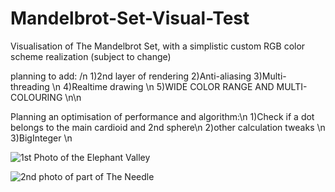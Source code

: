 # Mandelbrot-Set-Visual-Test
Visualisation of The Mandelbrot Set, with a simplistic custom RGB color scheme realization (subject to change)

planning to add: /n
1)2nd layer of rendering 
2)Anti-aliasing 
3)Multi-threading \n
4)Realtime drawing \n
5)WIDE COLOR RANGE AND MULTI-COLOURING \n\n

Planning an optimisation of performance and algorithm:\n
1)Check if a dot belongs to the main cardioid and 2nd sphere\n
2)other calculation tweaks \n
3)BigInteger \n


![1st Photo of the Elephant Valley](https://downloader.disk.yandex.ru/preview/13e61767f610a399ec531e0ec57195d2f337a62e43dd12fdb4da9b264dd7d14d/5e458f11/6sI3e5Cyd-onhGkME0O-oqAXILhbj3Djnh6KTh4mg_qViGlhE6LqE5HJLsSp9JfLd-7KSjNrE3Kto5U7lyAgpw==?uid=0&filename=2020-02-13_16-55-47.png&disposition=inline&hash=&limit=0&content_type=image%2Fpng&tknv=v2&owner_uid=22043916&size=2048x2048)

![2nd photo of part of The Needle](https://downloader.disk.yandex.ru/preview/44a18d97afcd6bf6e514be94596000205f45284f0c8f9ae57dc194bcdfcd4b0c/5e45e728/Mv2TlBXOkbklTHDdvAhd5k5dM1kuPPRtio3AP2lht2Tl-mOYgTCByUbt9XiDdCfQfGhr9U6XWtaf--8EYG2x2g==?uid=0&filename=2020-02-13_23-15-49.png&disposition=inline&hash=&limit=0&content_type=image%2Fpng&tknv=v2&owner_uid=22043916&size=2048x2048)
